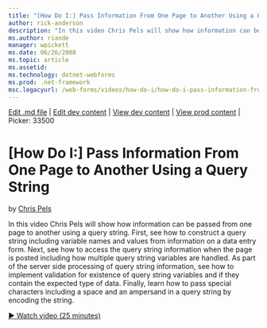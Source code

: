 ```yaml
---
title: "[How Do I:] Pass Information From One Page to Another Using a Query String | Microsoft Docs"
author: rick-anderson
description: "In this video Chris Pels will show how information can be passed from one page to another using a query string. First, see how to construct a query string in..."
ms.author: riande
manager: wpickett
ms.date: 06/26/2008
ms.topic: article
ms.assetid: 
ms.technology: dotnet-webforms
ms.prod: .net-framework
msc.legacyurl: /web-forms/videos/how-do-i/how-do-i-pass-information-from-one-page-to-another-using-a-query-string
---
```

[Edit .md file](C:\Projects\msc\dev\Msc.Www\Web.ASP\App_Data\github\web-forms\videos\how-do-i\how-do-i-pass-information-from-one-page-to-another-using-a-query-string.md) | [Edit dev content](http://www.aspdev.net/umbraco#/content/content/edit/26477) | [View dev content](http://docs.aspdev.net/tutorials/web-forms/videos/how-do-i/how-do-i-pass-information-from-one-page-to-another-using-a-query-string.html) | [View prod content](http://www.asp.net/web-forms/videos/how-do-i/how-do-i-pass-information-from-one-page-to-another-using-a-query-string) | Picker: 33500

[How Do I:] Pass Information From One Page to Another Using a Query String
====================
by [Chris Pels](https://twitter.com/chrispels)

In this video Chris Pels will show how information can be passed from one page to another using a query string. First, see how to construct a query string including variable names and values from information on a data entry form. Next, see how to access the query string information when the page is posted including how multiple query string variables are handled. As part of the server side processing of query string information, see how to implement validation for existence of query string variables and if they contain the expected type of data. Finally, learn how to pass special characters including a space and an ampersand in a query string by encoding the string.

[&#9654; Watch video (25 minutes)](https://channel9.msdn.com/Blogs/ASP-NET-Site-Videos/how-do-i-pass-information-from-one-page-to-another-using-a-query-string)